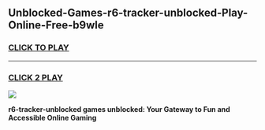 
## Unblocked-Games-r6-tracker-unblocked-Play-Online-Free-b9wle
<h3>
<a href="https://premium76.site?title=r6-tracker-unblocked&ref=26A">CLICK TO PLAY</a></h3>
<hr>

<h3>
<a href="https://premium76.site?title=r6-tracker-unblocked&ref=26A">CLICK 2 PLAY</a>
  
</h3>

<a href="https://premium76.site?title=r6-tracker-unblocked&ref=26A"><img src="https://clearcache.store/games.png"></a>


**r6-tracker-unblocked games unblocked: Your Gateway to Fun and Accessible Online Gaming**
